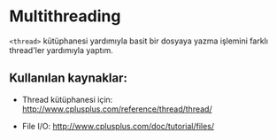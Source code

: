 # Multithreading

```<thread>``` kütüphanesi yardımıyla basit bir dosyaya yazma işlemini farklı thread'ler yardımıyla yaptım.

## Kullanılan kaynaklar:

* Thread kütüphanesi için: http://www.cplusplus.com/reference/thread/thread/

* File I/O: http://www.cplusplus.com/doc/tutorial/files/
